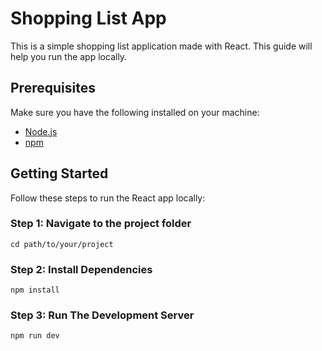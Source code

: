 # Shopping List App

This is a simple shopping list application made with React. This guide will help you  run the app locally.

## Prerequisites

Make sure you have the following installed on your machine:

- [Node.js](https://nodejs.org/)
- [npm](https://www.npmjs.com/)

## Getting Started

Follow these steps to run the React app locally:

### Step 1: Navigate to the project folder

`cd path/to/your/project`

### Step 2: Install Dependencies

`npm install`

### Step 3: Run The Development Server

`npm run dev`